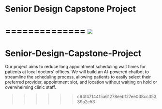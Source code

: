 # Senior Design Capstone Project
==============
<img src="~/senior-capstone-design-one" />
==============

# Senior-Design-Capstone-Project
Our project aims to reduce long appointment scheduling wait times for patients at local doctors' offices. We will build an AI-powered chatbot to streamline the scheduling process, allowing patients to easily select their preferred provider, appointment slot, and location without waiting on hold or overwhelming clinic staff. 


>>>>>> c94f4714415a61278eebf27ee038cc35339a2c53
